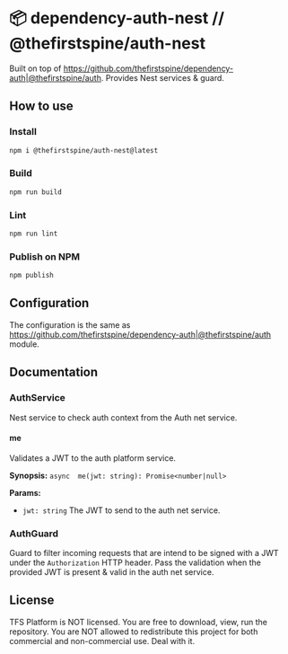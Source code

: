 
# 📦 dependency-auth-nest // @thefirstspine/auth-nest

Built on top of <https://github.com/thefirstspine/dependency-auth|@thefirstspine/auth>. Provides Nest services & guard.

## How to use

### Install

```bash
npm i @thefirstspine/auth-nest@latest
```

### Build

```bash
npm run build
```

### Lint

```bash
npm run lint
```

### Publish on NPM

```bash
npm publish
```

## Configuration

The configuration is the same as <https://github.com/thefirstspine/dependency-auth|@thefirstspine/auth> module.

## Documentation

### AuthService

Nest service to check auth context from the Auth net service.

#### me

Validates a JWT to the auth platform service.

**Synopsis:** `async  me(jwt: string): Promise<number|null>`

**Params:**

- `jwt: string` The JWT to send to the auth net service.

### AuthGuard

Guard to filter incoming requests that are intend to be signed with a JWT under the `Authorization` HTTP header. Pass the validation when the provided JWT is present & valid in the auth net service.

## License

TFS Platform is NOT licensed. You are free to download, view, run the repository. You are NOT allowed to redistribute this project for both commercial and non-commercial use. Deal with it.
